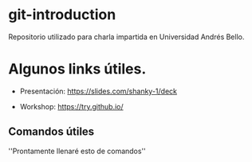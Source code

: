 # git-introduction
Repositorio utilizado para charla impartida en Universidad Andrés Bello.

# Algunos links útiles.

- Presentación: https://slides.com/shanky-1/deck

- Workshop: https://try.github.io/

## Comandos útiles

''Prontamente llenaré esto de comandos''

